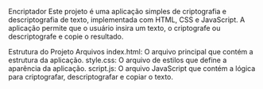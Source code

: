 Encriptador
Este projeto é uma aplicação simples de criptografia e descriptografia de texto, implementada com HTML, CSS e JavaScript. A aplicação permite que o usuário insira um texto, o criptografe ou descriptografe e copie o resultado.

Estrutura do Projeto
Arquivos
index.html: O arquivo principal que contém a estrutura da aplicação.
style.css: O arquivo de estilos que define a aparência da aplicação.
script.js: O arquivo JavaScript que contém a lógica para criptografar, descriptografar e copiar o texto.
